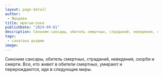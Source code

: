 ```yaml
---
layout: page-detail
author:
 - Яшодеви
title: мритью-лока
publishDate: "2024-09-01"
description: Синоним сансары, обитель смертных, страданий, неведения, скорби и смерти. Все, кто живет в обители смертных, умирают и перерождаются, идя в следующие миры.
tags:
 - санатана дхарма
image: 
---
```


Синоним сансары, обитель смертных, страданий, неведения, скорби и смерти. Все, кто живет в обители смертных, умирают и перерождаются, идя в следующие миры.

